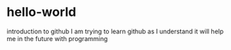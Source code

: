 # hello-world
introduction to github
I am trying to learn github as I understand it will help me in the future with programming
